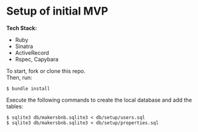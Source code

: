 Setup of initial MVP
=====

__Tech Stack:__ 

* Ruby
* Sinatra
* ActiveRecord
* Rspec, Capybara

To start, fork or clone this repo.  
Then, run:

```
$ bundle install
```
Execute the following commands to create the local database and add the tables:

```
$ sqlite3 db/makersbnb.sqlite3 < db/setup/users.sql
$ sqlite3 db/makersbnb.sqlite3 < db/setup/properties.sql
```

